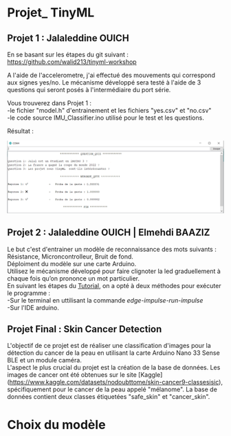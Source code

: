 # Projet_ TinyML 

## Projet 1 : Jalaleddine OUICH
En se basant sur les étapes du git suivant : https://github.com/walid213/tinyml-workshop

A l'aide de l'accelerometre, j'ai effectué des mouvements qui correspond aux signes yes/no.
Le mécanisme développé sera testé à l'aide de 3 questions qui seront posés à l'intermédiaire du port série.  

Vous trouverez dans Projet 1 :  
-le fichier "model.h" d'entrainement et les fichiers "yes.csv" et "no.csv"  
-le code source IMU_Classifier.ino utilisé pour le test et les questions.  

Résultat :  
  
![test.png](https://github.com/JalaleddineOUICH/Projet_IA/blob/main/Projet_1/test.png)  
  
  
## Projet 2 :  Jalaleddine OUICH | Elmehdi BAAZIZ
Le but c'est d'entrainer un modèle de reconnaissance des mots suivants : Résistance, Microncontrolleur, Bruit de fond.  
Déploiment du modèle sur une carte Arduino.  
Utilisez le mécanisme développé pour faire clignoter la led graduellement à chaque fois qu’on prononce un mot particulier.   
En suivant les étapes du [Tutorial](https://docs.edgeimpulse.com/docs/tutorials/responding-to-your-voice), on a opté à deux méthodes pour exécuter le programme :  
-Sur le terminal en uttilisant la commande *edge-impulse-run-impulse*  
-Sur l'IDE arduino.

## Projet Final : Skin Cancer Detection 

L'objectif de ce projet est de réaliser une classification d'images pour la détection du cancer de la peau en utilisant la carte Arduino Nano 33 Sense BLE et un module caméra.  
L'aspect le plus crucial du projet est la création de la base de données. Les images de cancer ont été obtenues sur le site [Kaggle] (https://www.kaggle.com/datasets/nodoubttome/skin-cancer9-classesisic), spécifiquement pour le cancer de la peau appelé "mélanome". La base de données contient deux classes étiquetées "safe_skin" et "cancer_skin".  

# Choix du modèle
